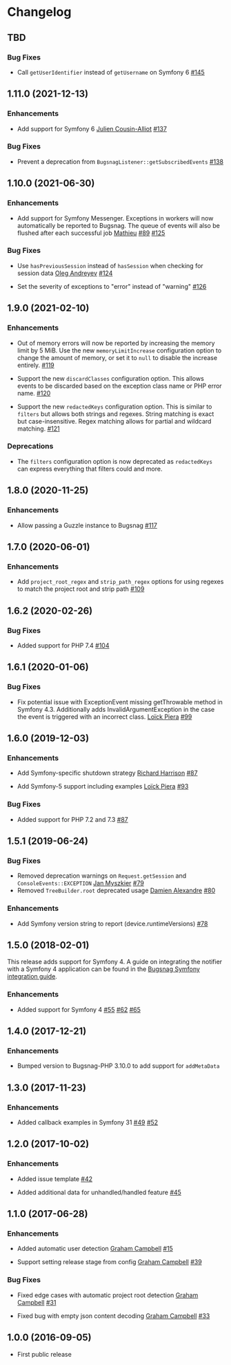 Changelog
=========

## TBD

### Bug Fixes

* Call `getUserIdentifier` instead of `getUsername` on Symfony 6
  [#145](https://github.com/bugsnag/bugsnag-symfony/pull/145)

## 1.11.0 (2021-12-13)

### Enhancements

* Add support for Symfony 6
  [Julien Cousin-Alliot](https://github.com/Nispeon)
  [#137](https://github.com/bugsnag/bugsnag-symfony/pull/137)

### Bug Fixes

* Prevent a deprecation from `BugsnagListener::getSubscribedEvents`
  [#138](https://github.com/bugsnag/bugsnag-symfony/pull/138)

## 1.10.0 (2021-06-30)

### Enhancements

* Add support for Symfony Messenger. Exceptions in workers will now automatically be reported to Bugsnag. The queue of events will also be flushed after each successful job
  [Mathieu](https://github.com/MatTheCat)
  [#89](https://github.com/bugsnag/bugsnag-symfony/pull/89)
  [#125](https://github.com/bugsnag/bugsnag-symfony/pull/125)

### Bug Fixes

* Use `hasPreviousSession` instead of `hasSession` when checking for session data
  [Oleg Andreyev](https://github.com/oleg-andreyev)
  [#124](https://github.com/bugsnag/bugsnag-symfony/pull/124)

* Set the severity of exceptions to "error" instead of "warning"
  [#126](https://github.com/bugsnag/bugsnag-symfony/pull/126)

## 1.9.0 (2021-02-10)

### Enhancements

* Out of memory errors will now be reported by increasing the memory limit by 5 MiB. Use the new `memoryLimitIncrease` configuration option to change the amount of memory, or set it to `null` to disable the increase entirely.
  [#119](https://github.com/bugsnag/bugsnag-symfony/pull/119)

* Support the new `discardClasses` configuration option. This allows events to be discarded based on the exception class name or PHP error name.
  [#120](https://github.com/bugsnag/bugsnag-symfony/pull/120)

* Support the new `redactedKeys` configuration option. This is similar to `filters` but allows both strings and regexes. String matching is exact but case-insensitive. Regex matching allows for partial and wildcard matching.
  [#121](https://github.com/bugsnag/bugsnag-symfony/pull/121)

### Deprecations

* The `filters` configuration option is now deprecated as `redactedKeys` can express everything that filters could and more.

## 1.8.0 (2020-11-25)

### Enhancements

* Allow passing a Guzzle instance to Bugsnag
  [#117](https://github.com/bugsnag/bugsnag-symfony/pull/117)

## 1.7.0 (2020-06-01)

### Enhancements

* Add `project_root_regex` and `strip_path_regex` options for using regexes to match the project root and strip path
  [#109](https://github.com/bugsnag/bugsnag-symfony/pull/109)

## 1.6.2 (2020-02-26)

### Bug Fixes

* Added support for PHP 7.4
  [#104](https://github.com/bugsnag/bugsnag-symfony/pull/104)

## 1.6.1 (2020-01-06)

### Bug Fixes

* Fix potential issue with ExceptionEvent missing getThrowable method in Symfony 4.3.
  Additionally adds InvalidArgumentException in the case the event is triggered with an incorrect class.
  [Loïck Piera](https://github.com/pyrech)
  [#99](https://github.com/bugsnag/bugsnag-symfony/pull/99)


## 1.6.0 (2019-12-03)

### Enhancements

* Add Symfony-specific shutdown strategy
  [Richard Harrison](https://github.com/rjharrison)
  [#87](https://github.com/bugsnag/bugsnag-symfony/pull/87)

* Add Symfony-5 support including examples
  [Loïck Piera](https://github.com/pyrech)
  [#93](https://github.com/bugsnag/bugsnag-symfony/pull/93)

### Bug Fixes

* Added support for PHP 7.2 and 7.3
  [#87](https://github.com/bugsnag/bugsnag-symfony/pull/87)

## 1.5.1 (2019-06-24)

### Bug Fixes

* Removed deprecation warnings on `Request.getSession` and `ConsoleEvents::EXCEPTION`
  [Jan Myszkier](https://github.com/janmyszkier)
  [#79](https://github.com/bugsnag/bugsnag-symfony/pull/79)
* Removed `TreeBuilder.root` deprecated usage
  [Damien Alexandre](https://github.com/damienalexandre)
  [#80](https://github.com/bugsnag/bugsnag-symfony/pull/80)

### Enhancements

* Add Symfony version string to report (device.runtimeVersions)
  [#78](https://github.com/bugsnag/bugsnag-symfony/pull/78)

## 1.5.0 (2018-02-01)

This release adds support for Symfony 4. A guide on integrating the notifier with a Symfony 4 application can be found in the [Bugsnag Symfony integration guide](https://docs.bugsnag.com/platforms/php/symfony/).

### Enhancements

* Added support for Symfony 4
  [#55](https://github.com/bugsnag/bugsnag-symfony/pull/55)
  [#62](https://github.com/bugsnag/bugsnag-symfony/pull/62)
  [#65](https://github.com/bugsnag/bugsnag-symfony/pull/65)

## 1.4.0 (2017-12-21)

### Enhancements

* Bumped version to Bugsnag-PHP 3.10.0 to add support for `addMetaData`

## 1.3.0 (2017-11-23)

### Enhancements

* Added callback examples in Symfony 31
  [#49](https://github.com/bugsnag/bugsnag-symfony/pull/49)
  [#52](https://github.com/bugsnag/bugsnag-symfony/pull/52)

## 1.2.0 (2017-10-02)

### Enhancements

* Added issue template
  [#42](https://github.com/bugsnag/bugsnag-symfony/pull/42)

* Added additional data for unhandled/handled feature
  [#45](https://github.com/bugsnag/bugsnag-symfony/pull/45)

## 1.1.0 (2017-06-28)

### Enhancements

* Added automatic user detection
  [Graham Campbell](https://github.com/GrahamCampbell)
  [#15](https://github.com/bugsnag/bugsnag-symfony/pull/15)

* Support setting release stage from config
  [Graham Campbell](https://github.com/GrahamCampbell)
  [#39](https://github.com/bugsnag/bugsnag-symfony/pull/39)

### Bug Fixes

* Fixed edge cases with automatic project root detection
  [Graham Campbell](https://github.com/GrahamCampbell)
  [#31](https://github.com/bugsnag/bugsnag-symfony/pull/31)

* Fixed bug with empty json content decoding
  [Graham Campbell](https://github.com/GrahamCampbell)
  [#33](https://github.com/bugsnag/bugsnag-symfony/pull/33)

## 1.0.0 (2016-09-05)

* First public release
